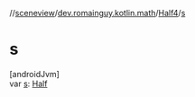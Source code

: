 //[sceneview](../../../index.md)/[dev.romainguy.kotlin.math](../index.md)/[Half4](index.md)/[s](s.md)

# s

[androidJvm]\
var [s](s.md): [Half](../-half/index.md)
